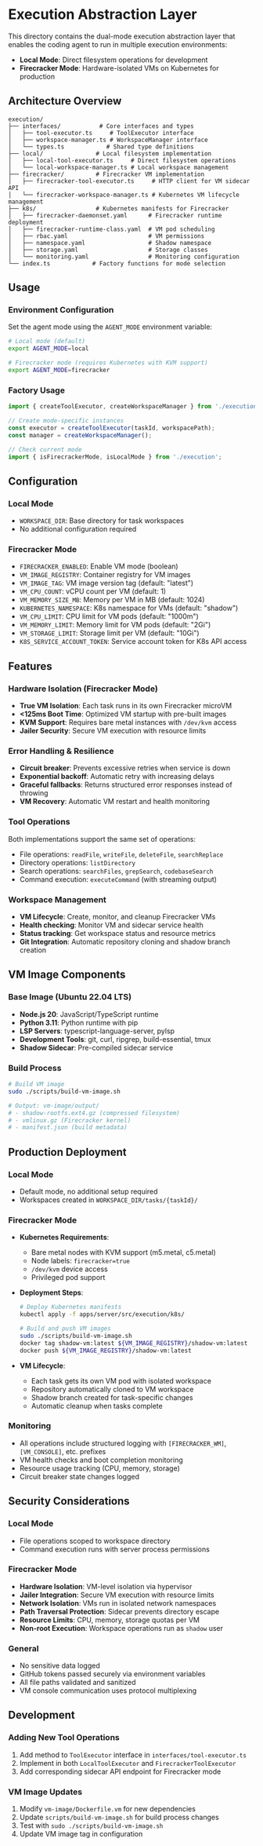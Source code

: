 # Execution Abstraction Layer

This directory contains the dual-mode execution abstraction layer that enables the coding agent to run in multiple execution environments:

- **Local Mode**: Direct filesystem operations for development
- **Firecracker Mode**: Hardware-isolated VMs on Kubernetes for production

## Architecture Overview

```
execution/
├── interfaces/           # Core interfaces and types
│   ├── tool-executor.ts     # ToolExecutor interface
│   ├── workspace-manager.ts # WorkspaceManager interface  
│   └── types.ts            # Shared type definitions
├── local/               # Local filesystem implementation
│   ├── local-tool-executor.ts     # Direct filesystem operations
│   └── local-workspace-manager.ts # Local workspace management
├── firecracker/         # Firecracker VM implementation
│   ├── firecracker-tool-executor.ts     # HTTP client for VM sidecar API
│   └── firecracker-workspace-manager.ts # Kubernetes VM lifecycle management
├── k8s/                 # Kubernetes manifests for Firecracker
│   ├── firecracker-daemonset.yaml      # Firecracker runtime deployment
│   ├── firecracker-runtime-class.yaml  # VM pod scheduling
│   ├── rbac.yaml                       # VM permissions
│   ├── namespace.yaml                  # Shadow namespace
│   ├── storage.yaml                    # Storage classes
│   └── monitoring.yaml                 # Monitoring configuration
└── index.ts            # Factory functions for mode selection
```

## Usage

### Environment Configuration

Set the agent mode using the `AGENT_MODE` environment variable:

```bash
# Local mode (default)
export AGENT_MODE=local

# Firecracker mode (requires Kubernetes with KVM support)
export AGENT_MODE=firecracker
```

### Factory Usage

```typescript
import { createToolExecutor, createWorkspaceManager } from './execution';

// Create mode-specific instances
const executor = createToolExecutor(taskId, workspacePath);
const manager = createWorkspaceManager();

// Check current mode
import { isFirecrackerMode, isLocalMode } from './execution';
```

## Configuration

### Local Mode
- `WORKSPACE_DIR`: Base directory for task workspaces
- No additional configuration required

### Firecracker Mode
- `FIRECRACKER_ENABLED`: Enable VM mode (boolean)
- `VM_IMAGE_REGISTRY`: Container registry for VM images
- `VM_IMAGE_TAG`: VM image version tag (default: "latest")
- `VM_CPU_COUNT`: vCPU count per VM (default: 1)
- `VM_MEMORY_SIZE_MB`: Memory per VM in MB (default: 1024)
- `KUBERNETES_NAMESPACE`: K8s namespace for VMs (default: "shadow")
- `VM_CPU_LIMIT`: CPU limit for VM pods (default: "1000m")
- `VM_MEMORY_LIMIT`: Memory limit for VM pods (default: "2Gi")
- `VM_STORAGE_LIMIT`: Storage limit per VM (default: "10Gi")
- `K8S_SERVICE_ACCOUNT_TOKEN`: Service account token for K8s API access

## Features

### Hardware Isolation (Firecracker Mode)
- **True VM Isolation**: Each task runs in its own Firecracker microVM
- **<125ms Boot Time**: Optimized VM startup with pre-built images
- **KVM Support**: Requires bare metal instances with `/dev/kvm` access
- **Jailer Security**: Secure VM execution with resource limits

### Error Handling & Resilience
- **Circuit breaker**: Prevents excessive retries when service is down
- **Exponential backoff**: Automatic retry with increasing delays
- **Graceful fallbacks**: Returns structured error responses instead of throwing
- **VM Recovery**: Automatic VM restart and health monitoring

### Tool Operations
Both implementations support the same set of operations:
- File operations: `readFile`, `writeFile`, `deleteFile`, `searchReplace`
- Directory operations: `listDirectory`
- Search operations: `searchFiles`, `grepSearch`, `codebaseSearch`
- Command execution: `executeCommand` (with streaming output)

### Workspace Management
- **VM Lifecycle**: Create, monitor, and cleanup Firecracker VMs
- **Health checking**: Monitor VM and sidecar service health
- **Status tracking**: Get workspace status and resource metrics
- **Git Integration**: Automatic repository cloning and shadow branch creation

## VM Image Components

### Base Image (Ubuntu 22.04 LTS)
- **Node.js 20**: JavaScript/TypeScript runtime
- **Python 3.11**: Python runtime with pip
- **LSP Servers**: typescript-language-server, pylsp
- **Development Tools**: git, curl, ripgrep, build-essential, tmux
- **Shadow Sidecar**: Pre-compiled sidecar service

### Build Process
```bash
# Build VM image
sudo ./scripts/build-vm-image.sh

# Output: vm-image/output/
# - shadow-rootfs.ext4.gz (compressed filesystem)
# - vmlinux.gz (Firecracker kernel)
# - manifest.json (build metadata)
```

## Production Deployment

### Local Mode
- Default mode, no additional setup required
- Workspaces created in `WORKSPACE_DIR/tasks/{taskId}/`

### Firecracker Mode
- **Kubernetes Requirements**:
  - Bare metal nodes with KVM support (m5.metal, c5.metal)
  - Node labels: `firecracker=true`
  - `/dev/kvm` device access
  - Privileged pod support

- **Deployment Steps**:
  ```bash
  # Deploy Kubernetes manifests
  kubectl apply -f apps/server/src/execution/k8s/
  
  # Build and push VM images
  sudo ./scripts/build-vm-image.sh
  docker tag shadow-vm:latest ${VM_IMAGE_REGISTRY}/shadow-vm:latest
  docker push ${VM_IMAGE_REGISTRY}/shadow-vm:latest
  ```

- **VM Lifecycle**:
  - Each task gets its own VM pod with isolated workspace
  - Repository automatically cloned to VM workspace
  - Shadow branch created for task-specific changes
  - Automatic cleanup when tasks complete

### Monitoring
- All operations include structured logging with `[FIRECRACKER_WM]`, `[VM_CONSOLE]`, etc. prefixes
- VM health checks and boot completion monitoring
- Resource usage tracking (CPU, memory, storage)
- Circuit breaker state changes logged

## Security Considerations

### Local Mode
- File operations scoped to workspace directory
- Command execution runs with server process permissions

### Firecracker Mode
- **Hardware Isolation**: VM-level isolation via hypervisor
- **Jailer Integration**: Secure VM execution with resource limits
- **Network Isolation**: VMs run in isolated network namespaces
- **Path Traversal Protection**: Sidecar prevents directory escape
- **Resource Limits**: CPU, memory, storage quotas per VM
- **Non-root Execution**: Workspace operations run as `shadow` user

### General
- No sensitive data logged
- GitHub tokens passed securely via environment variables
- All file paths validated and sanitized
- VM console communication uses protocol multiplexing

## Development

### Adding New Tool Operations
1. Add method to `ToolExecutor` interface in `interfaces/tool-executor.ts`
2. Implement in both `LocalToolExecutor` and `FirecrackerToolExecutor`
3. Add corresponding sidecar API endpoint for Firecracker mode

### VM Image Updates
1. Modify `vm-image/Dockerfile.vm` for new dependencies
2. Update `scripts/build-vm-image.sh` for build process changes
3. Test with `sudo ./scripts/build-vm-image.sh`
4. Update VM image tag in configuration